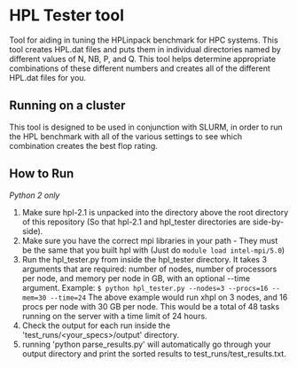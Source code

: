 # HPL Tester tool
Tool for aiding in tuning the HPLinpack benchmark for HPC systems. This tool creates HPL.dat files and puts them in individual directories named by different values of N, NB, P, and Q. This tool helps determine appropriate combinations of these different numbers and creates all of the different HPL.dat files for you.

## Running on a cluster
This tool is designed to be used in conjunction with  SLURM, in order to run the HPL benchmark with all of the various settings to see which combination creates the best flop rating.

## How to Run
*Python 2 only*

1. Make sure hpl-2.1 is unpacked into the directory above the root directory of this repository (So that hpl-2.1 and hpl_tester directories are side-by-side).
2. Make sure you have the correct mpi libraries in your path - They must be the same that you built hpl with (Just do `module load intel-mpi/5.0`)
3. Run the hpl_tester.py from inside the hpl_tester directory. It takes 3 arguments that are required: number of nodes, number of processors per node, and memory per node in GB, with an optional --time argument.
  Example:
  ```$ python hpl_tester.py --nodes=3 --procs=16 --mem=30 --time=24```
  The above example would run xhpl on 3 nodes, and 16 procs per node with 30 GB per node. This would be a total of 48 tasks running on the server with a time limit of 24 hours.
4. Check the output for each run inside the 'test_runs/<your_specs>/output' directory.
5. running 'python parse_results.py' will automatically go through your output directory and print the sorted results to test_runs/test_results.txt.
